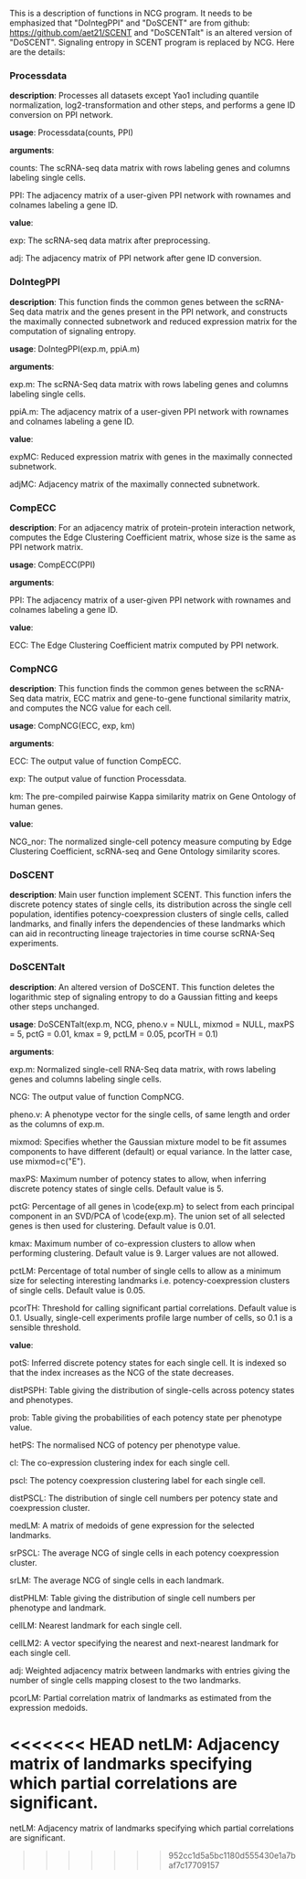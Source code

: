 This is a description of functions in NCG program. It needs to be emphasized that "DoIntegPPI" and "DoSCENT" are from github: https://github.com/aet21/SCENT and "DoSCENTalt" is an altered version of "DoSCENT". Signaling entropy in SCENT program is replaced by NCG. Here are the details:



### Processdata

**description**: Processes all datasets except Yao1 including quantile normalization, log2-transformation and other steps, and performs a gene ID conversion on PPI network.

**usage**: Processdata(counts, PPI)

**arguments**: 

counts: The scRNA-seq data matrix with rows labeling genes and columns labeling single cells.

PPI: The adjacency matrix of a user-given PPI network with rownames and
colnames labeling a gene ID.

**value**:

exp: The scRNA-seq data matrix after preprocessing.

adj: The adjacency matrix of PPI network after gene ID conversion.



### DoIntegPPI

**description**: This function finds the common genes between the scRNA-Seq data matrix and the genes present in the PPI network, and constructs the maximally connected subnetwork and reduced expression matrix for the computation of signaling entropy.

**usage**: DoIntegPPI(exp.m, ppiA.m)

**arguments**: 

exp.m: The scRNA-Seq data matrix with rows labeling genes and columns labeling single cells.

ppiA.m: The adjacency matrix of a user-given PPI network with rownames and
colnames labeling a gene ID.

**value**:

expMC: Reduced expression matrix with genes in the maximally connected subnetwork.

adjMC: Adjacency matrix of the maximally connected subnetwork.



### CompECC

**description**: For an adjacency matrix of protein-protein interaction network, computes the Edge Clustering Coefficient matrix, whose size is the same as PPI network matrix.

**usage**: CompECC(PPI)

**arguments**: 

PPI: The adjacency matrix of a user-given PPI network with rownames and
colnames labeling a gene ID.

**value**:

ECC:  The Edge Clustering Coefficient matrix computed by PPI network.



### CompNCG

**description**: This function finds the common genes between the scRNA-Seq data matrix, ECC matrix and gene-to-gene functional similarity matrix, and computes the NCG value for each cell.

**usage**: CompNCG(ECC, exp, km)

**arguments**:

ECC: The output value of function CompECC.

exp: The output value of function Processdata.

km: The pre-compiled pairwise Kappa similarity matrix on Gene Ontology of human genes.

**value**: 

NCG_nor: The normalized single-cell potency measure computing by Edge Clustering Coefficient, scRNA-seq and Gene Ontology similarity scores.



### DoSCENT

**description**: Main user function implement SCENT. This function infers the discrete potency states of single cells, its distribution across the single cell
population, identifies potency-coexpression clusters of single cells, called landmarks, and finally infers the dependencies of these landmarks which can aid in recontructing lineage trajectories in time course scRNA-Seq experiments.



### DoSCENTalt

**description**: An altered version of DoSCENT. This function deletes the logarithmic step of signaling entropy to do a Gaussian fitting and keeps other steps unchanged.

**usage**: DoSCENTalt(exp.m, NCG, pheno.v = NULL, mixmod = NULL, maxPS = 5, pctG = 0.01, kmax = 9, pctLM = 0.05, pcorTH = 0.1)

**arguments**:

exp.m: Normalized single-cell RNA-Seq data matrix, with rows labeling genes and columns labeling single cells.

NCG: The output value of function CompNCG.

pheno.v: A phenotype vector for the single cells, of same length and order as the columns of exp.m.

mixmod: Specifies whether the Gaussian mixture model to be fit assumes
components to have different (default) or equal variance. In the latter
case, use mixmod=c("E").

maxPS: Maximum number of potency states to allow, when inferring discrete
potency states of single cells. Default value is 5.

pctG: Percentage of all genes in \code{exp.m} to select from each principal
component in an SVD/PCA of \code{exp.m}. The union set of all selected genes is then used for clustering. Default value is 0.01.

kmax: Maximum number of co-expression clusters to allow when performing
clustering. Default value is 9. Larger values are not allowed.

pctLM: Percentage of total number of single cells to allow as a minimum size
for selecting interesting landmarks i.e. potency-coexpression clusters
of single cells. Default value is 0.05.

pcorTH: Threshold for calling significant partial correlations. Default value is
0.1. Usually, single-cell experiments profile large number of cells, so
0.1 is a sensible threshold.

**value**:

potS: Inferred discrete potency states for each single cell. It is indexed so that the index increases as the NCG of the state decreases.

distPSPH: Table giving the distribution of single-cells across potency states and phenotypes.

prob: Table giving the probabilities of each potency state per phenotype value.

hetPS: The normalised NCG of potency per phenotype value.

cl: The co-expression clustering index for each single cell.

pscl: The potency coexpression clustering label for each single cell.

distPSCL: The distribution of single cell numbers per potency state and coexpression cluster.

medLM: A matrix of medoids of gene expression for the selected landmarks.

srPSCL: The average NCG of single cells in each potency coexpression cluster.

srLM: The average NCG of single cells in each landmark.

distPHLM: Table giving the distribution of single cell numbers per phenotype and landmark.

cellLM: Nearest landmark for each single cell.

cellLM2: A vector specifying the nearest and next-nearest landmark for each single cell.

adj: Weighted adjacency matrix between landmarks with entries giving the number of single cells mapping closest to the two landmarks.

pcorLM: Partial correlation matrix of landmarks as estimated from the expression medoids.

<<<<<<< HEAD
netLM: Adjacency matrix of landmarks specifying which partial correlations are significant.
=======
netLM: Adjacency matrix of landmarks specifying which partial correlations are significant.
>>>>>>> 952cc1d5a5bc1180d555430e1a7baf7c17709157
